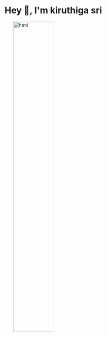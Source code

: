 <h1 align="center">Hey 👋, I'm kiruthiga sri</h1>

  <img src="https://media1.giphy.com/media/xFkgeu7dhfgqqxJqmj/giphy.gif?cid=6c09b952l4d8narx34bpndcay3fqi54d1d05kvfhubtn7t2g&ep=v1_gifs_search&rid=giphy.gif&ct=g" alt="html" style="width:50%;"/>
<style>
img {
  display: block;
  margin-left: auto;
  margin-right: auto;
}
  </style>
  


